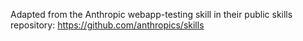 Adapted from the Anthropic webapp-testing skill in their public skills
repository: https://github.com/anthropics/skills
